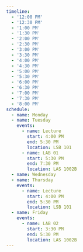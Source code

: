```yaml
---
timeline:
  - '12:00 PM'
  - '12:30 PM'
  - '1:00 PM'
  - '1:30 PM'
  - '2:00 PM'
  - '2:30 PM'
  - '3:00 PM'
  - '3:30 PM'
  - '4:00 PM'
  - '4:30 PM'
  - '5:00 PM'
  - '5:30 PM'
  - '6:00 PM'
  - '6:30 PM'
  - '7:00 PM'
  - '7:30 PM'
  - '8:00 PM'
schedule:
  - name: Monday
  - name: Tuesday
    events:
      - name: Lecture
        start: 4:00 PM
        end: 5:30 PM
        location: LSB 101
      - name: LAB 01
        start: 5:30 PM
        end: 7:30 PM
        location: LAS 1002B
  - name: Wednesday
  - name: Thursday
    events:
      - name: Lecture
        start: 4:00 PM
        end: 5:30 PM
        location: LSB 101
  - name: Friday
    events:
      - name: LAB 02
        start: 3:30 PM
        end: 5:30 PM
        location: LAS 1002B
---
```

